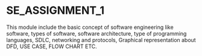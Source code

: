 # SE_ASSIGNMENT_1
This module include the basic concept of software engineering like software, types of software, software architecture, type of programming languages, SDLC, networking and protocols, Graphical representation about DFD, USE CASE, FLOW CHART ETC.
